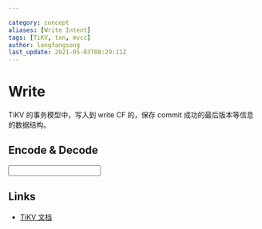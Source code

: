 ```yaml
---

category: concept
aliases: [Write Intent]
tags: [TiKV, txn, mvcc]
author: longfangsong
last_update: 2021-05-03T08:29:11Z
---
```


# Write

TiKV 的事务模型中，写入到 write CF 的，保存 commit 成功的最后版本等信息的数据结构。

## Encode & Decode

<input id="key-input"></input>

<!-- todo: 选择输出格式 -->
<div id="input-value"></div>

<ul id="explaination"></ul>
<script type="module">
    import init, {Write, parse_input, write_type_to_u8} from "/tipedia/static/wasm/key-tools/tidb_key_tools.js";
    init();
    $("#key-input").oninput = (e) => {
        const inputBuffer = parse_input(e.target.value);
        const write = Write.parse(inputBuffer);
        const parsing_trace = write.parsing_trace;
        $("#input-value").innerHTML = "";
        $("#explaination").innerHTML = "";
        for (let record of parsing_trace) {
            let content = Array.from(inputBuffer.slice(record.start, record.start + record.width))
                .map(it => it.toString(16))
                .map(it => it.length < 2 ? `0${it}` : it)
                .join(" ");
            let explanation = "";
            switch(record.description) {
                case "short_value":
                    explanation += `是 Short Value`;
                    break;
                case "write_type":
                    explanation += `（${String.fromCharCode(inputBuffer[0])} 的 ASCII 码） 标记了这个 Write 的类型是 `;
                    switch(inputBuffer[0]) {
                        case 80:
                            explanation += "Put";
                            break;
                        case 68:
                            explanation += "Delete";
                            break;
                        case 76:
                            explanation += "Lock";
                            break;
                        case 82:
                            explanation += "Rollback";
                            break;
                    }
                    break;
                case "start_ts":
                    explanation += `标记了该 Write 所在的事务的 start_ts: ${write.start_ts[0]}`;
                    const asBigInt = write.start_ts[0];
                    const binaryStr = write.start_ts[0].toString(2).padStart(64, '0');
                    explanation += `
                    <table id="parsed"><tr><th style="">物理部分 46 位</th><th style="">逻辑部分 18 位</th></tr><tr style="font-family: monospace;"><td style="text-align: right; border: solid 1px;" id="physical-bin">${binaryStr.slice(0, 46)}</td><td style="border: solid 1px;" id="logical-bin">${binaryStr.slice(46, 64)}</td></tr><tr><td style="text-align: right; border: solid 1px;" id="physical-parsed">${(new Date(Number(asBigInt >> 18n))).toString()}</td><td style="border: solid 1px;" id="logical-parsed">${Number("0b"+(binaryStr.toString(2).slice(46, 64)))}</td></tr></table>
`;
                    break;
                case "flag:short_value":
                    explanation += `（v 的 ASCII 码） 标记了这个 Write 有 Short Value`;
                    break;
                case "length:short_value":
                    explanation += `（${parseInt(content, 16)}）是 Short Value 的长度`;
                    break;
            }
            $("#input-value").innerHTML += `<span style="background: #e3e3e3;font-family: monospace;padding: 2px 6px; margin: 4px;">${content}</span>`;
            $("#explaination").innerHTML += `<li>
            <span style="background: #e3e3e3;font-family: monospace;padding: 2px 6px;">${content}</span>${explanation}
            </li>`;
        }
    };
</script>

## Links

- [TiKV 文档](https://tikv.github.io/doc/tikv/storage/mvcc/struct.Write.html)

